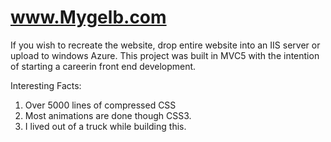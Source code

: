 # www.Mygelb.com

If you wish to recreate the website, drop entire website into an IIS server or upload to windows Azure. This project was built in MVC5 with the intention of starting a careerin front end development. 

Interesting Facts:
1. Over 5000 lines of compressed CSS
2. Most animations are done though CSS3.
3. I lived out of a truck while building this.
